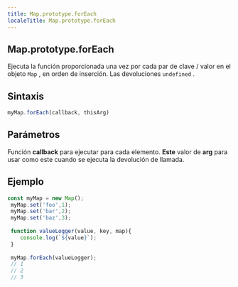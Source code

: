 ```yaml
---
title: Map.prototype.forEach
localeTitle: Map.prototype.forEach
---
```

## Map.prototype.forEach

Ejecuta la función proporcionada una vez por cada par de clave / valor en el objeto `Map` , en orden de inserción. Las devoluciones `undefined` .

## Sintaxis

```javascript
myMap.forEach(callback, thisArg) 
```

## Parámetros

Función **callback** para ejecutar para cada elemento. **Este** valor de **arg** para usar como este cuando se ejecuta la devolución de llamada.

## Ejemplo

```javascript
const myMap = new Map(); 
 myMap.set('foo',1); 
 myMap.set('bar',2); 
 myMap.set('baz',3); 
 
 function valueLogger(value, key, map){ 
    console.log(`${value}`); 
 } 
 
 myMap.forEach(valueLogger); 
 // 1 
 // 2 
 // 3 

```